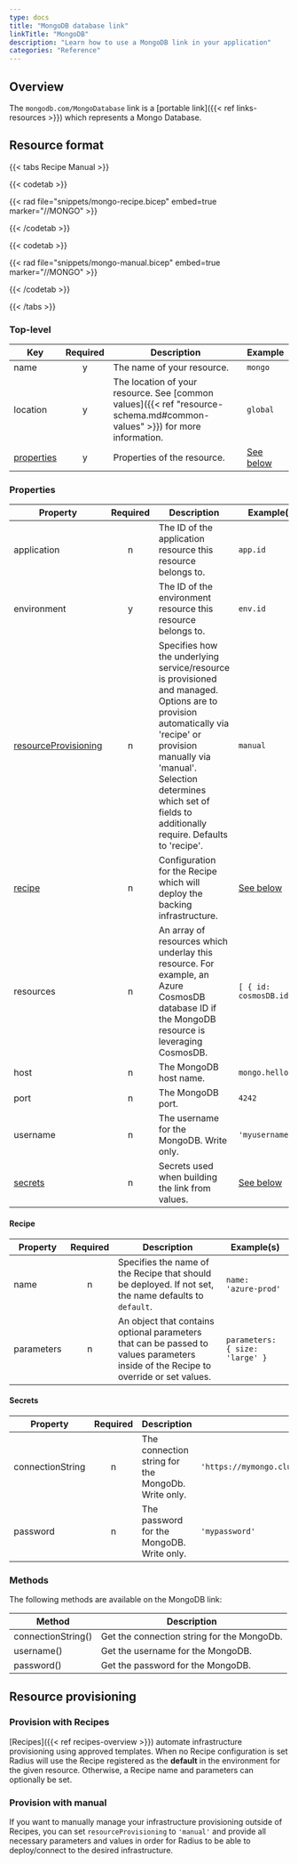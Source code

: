```yaml
---
type: docs
title: "MongoDB database link"
linkTitle: "MongoDB"
description: "Learn how to use a MongoDB link in your application"
categories: "Reference"
---
```


## Overview

The `mongodb.com/MongoDatabase` link is a [portable link]({{< ref links-resources >}}) which represents a Mongo Database.

## Resource format

{{< tabs Recipe Manual >}}

{{< codetab >}}

{{< rad file="snippets/mongo-recipe.bicep" embed=true marker="//MONGO" >}}

{{< /codetab >}}

{{< codetab >}}

{{< rad file="snippets/mongo-manual.bicep" embed=true marker="//MONGO" >}}

{{< /codetab >}}

{{< /tabs >}}

### Top-level

| Key  | Required | Description | Example |
|------|:--------:|-------------|---------|
| name | y | The name of your resource. | `mongo`
| location | y | The location of your resource. See [common values]({{< ref "resource-schema.md#common-values" >}}) for more information. | `global`
| [properties](#properties) | y | Properties of the resource. | [See below](#properties)

### Properties

| Property | Required | Description | Example(s) |
|----------|:--------:|-------------|------------|
| application | n | The ID of the application resource this resource belongs to. | `app.id`
| environment | y | The ID of the environment resource this resource belongs to. | `env.id`
| [resourceProvisioning](#resource-provisioning) | n | Specifies how the underlying service/resource is provisioned and managed. Options are to provision automatically via 'recipe' or provision manually via 'manual'. Selection determines which set of fields to additionally require. Defaults to 'recipe'. | `manual`
| [recipe](#recipe) | n | Configuration for the Recipe which will deploy the backing infrastructure. | [See below](#recipe)
| resources | n | An array of resources which underlay this resource. For example, an Azure CosmosDB database ID if the MongoDB resource is leveraging CosmosDB. | `[ { id: cosmosDB.id } ]`
| host | n | The MongoDB host name. | `mongo.hello.com`
| port | n | The MongoDB port. | `4242`
| username | n | The username for the MongoDB. Write only. | `'myusername'`
| [secrets](#secrets) | n | Secrets used when building the link from values. | [See below](#secrets)

#### Recipe

| Property | Required | Description | Example(s) |
|------|:--------:|-------------|---------|
| name | n | Specifies the name of the Recipe that should be deployed. If not set, the name defaults to `default`. | `name: 'azure-prod'`
| parameters | n |An object that contains optional parameters that can be passed to values parameters inside of the Recipe to override or set values. | `parameters: { size: 'large' }`

#### Secrets

| Property | Required | Description | Example(s) |
|----------|:--------:|-------------|------------|
| connectionString | n | The connection string for the MongoDb. Write only. | `'https://mymongo.cluster.svc.local,password=*****,....'`
| password | n | The password for the MongoDB. Write only. | `'mypassword'`

### Methods

The following methods are available on the MongoDB link:

| Method | Description |
|--------|-------------|
| connectionString() | Get the connection string for the MongoDb. |
| username() | Get the username for the MongoDB. |
| password() | Get the password for the MongoDB. |

## Resource provisioning

### Provision with Recipes

[Recipes]({{< ref recipes-overview >}}) automate infrastructure provisioning using approved templates.
When no Recipe configuration is set Radius will use the Recipe registered as the **default** in the environment for the given resource. Otherwise, a Recipe name and parameters can optionally be set.

### Provision with manual

If you want to manually manage your infrastructure provisioning outside of Recipes, you can set `resourceProvisioning` to `'manual'` and provide all necessary parameters and values in order for Radius to be able to deploy/connect to the desired infrastructure.